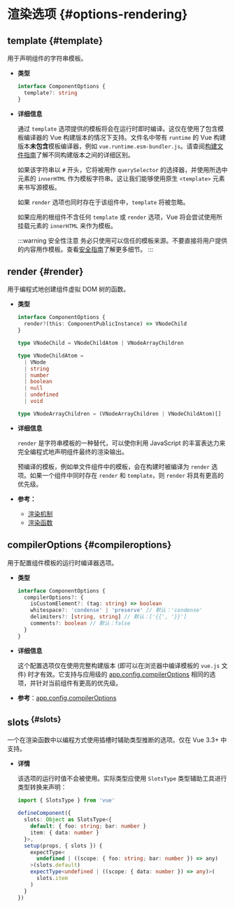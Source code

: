 # 渲染选项 {#options-rendering}

## template {#template}

用于声明组件的字符串模板。

- **类型**

  ```ts
  interface ComponentOptions {
    template?: string
  }
  ```

- **详细信息**

  通过 `template` 选项提供的模板将会在运行时即时编译。这仅在使用了包含模板编译器的 Vue 构建版本的情况下支持。文件名中带有 `runtime` 的 Vue 构建版本**未包含**模板编译器，例如 `vue.runtime.esm-bundler.js`。请查阅[构建文件指南](https://github.com/vuejs/core/tree/main/packages/vue#which-dist-file-to-use)了解不同构建版本之间的详细区别。

  如果该字符串以 `#` 开头，它将被用作 `querySelector` 的选择器，并使用所选中元素的 `innerHTML` 作为模板字符串。这让我们能够使用原生 `<template>` 元素来书写源模板。

  如果 `render` 选项也同时存在于该组件中，`template` 将被忽略。

  如果应用的根组件不含任何 `template` 或 `render` 选项，Vue 将会尝试使用所挂载元素的 `innerHTML` 来作为模板。

  :::warning 安全性注意
  务必只使用可以信任的模板来源。不要直接将用户提供的内容用作模板。查看[安全指南](/guide/best-practices/security#rule-no-1-never-use-non-trusted-templates)了解更多细节。
  :::

## render {#render}

用于编程式地创建组件虚拟 DOM 树的函数。

- **类型**

  ```ts
  interface ComponentOptions {
    render?(this: ComponentPublicInstance) => VNodeChild
  }

  type VNodeChild = VNodeChildAtom | VNodeArrayChildren

  type VNodeChildAtom =
    | VNode
    | string
    | number
    | boolean
    | null
    | undefined
    | void

  type VNodeArrayChildren = (VNodeArrayChildren | VNodeChildAtom)[]
  ```

- **详细信息**

  `render` 是字符串模板的一种替代，可以使你利用 JavaScript 的丰富表达力来完全编程式地声明组件最终的渲染输出。

  预编译的模板，例如单文件组件中的模板，会在构建时被编译为 `render` 选项。如果一个组件中同时存在 `render` 和 `template`，则 `render` 将具有更高的优先级。

- **参考：**
  - [渲染机制](/guide/extras/rendering-mechanism)
  - [渲染函数](/guide/extras/render-function)

## compilerOptions {#compileroptions}

用于配置组件模板的运行时编译器选项。

- **类型**

  ```ts
  interface ComponentOptions {
    compilerOptions?: {
      isCustomElement?: (tag: string) => boolean
      whitespace?: 'condense' | 'preserve' // 默认：'condense'
      delimiters?: [string, string] // 默认：['{{', '}}']
      comments?: boolean // 默认：false
    }
  }
  ```

- **详细信息**

  这个配置选项仅在使用完整构建版本 (即可以在浏览器中编译模板的 `vue.js` 文件) 时才有效。它支持与应用级的 [app.config.compilerOptions](/api/application#app-config-compileroptions) 相同的选项，并针对当前组件有更高的优先级。

- **参考**：[app.config.compilerOptions](/api/application#app-config-compileroptions)

## slots<sup class="vt-badge ts"/> {#slots}

一个在渲染函数中以编程方式使用插槽时辅助类型推断的选项。仅在 Vue 3.3+ 中支持。

- **详情**

  该选项的运行时值不会被使用。实际类型应使用 `SlotsType` 类型辅助工具进行类型转换来声明：

  ```ts
  import { SlotsType } from 'vue'

  defineComponent({
    slots: Object as SlotsType<{
      default: { foo: string; bar: number }
      item: { data: number }
    }>,
    setup(props, { slots }) {
      expectType<
        undefined | ((scope: { foo: string; bar: number }) => any)
      >(slots.default)
      expectType<undefined | ((scope: { data: number }) => any)>(
        slots.item
      )
    }
  })
  ```
